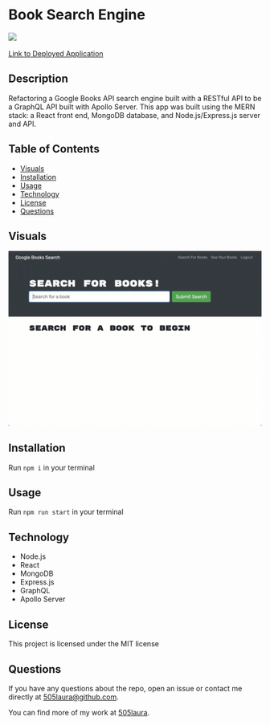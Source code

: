# Book Search Engine

![](https://img.shields.io/badge/license-MIT-green)

[Link to Deployed Application]()

## Description
Refactoring a Google Books API search engine built with a RESTful API to be a GraphQL API built with Apollo Server.
This app was built using the MERN stack: a React front end, MongoDB database, and Node.js/Express.js server and API.

## Table of Contents
  - [Visuals](#visuals)
  - [Installation](#installation)
  - [Usage](#usage)
  - [Technology](#technology)
  - [License](#license)
  - [Questions](#questions)

## Visuals
![Webpage](https://github.com/505laura/book-search-engine/blob/main/Develop/book-search-engine-demo.gif?raw=true)

## Installation
Run `npm i` in your terminal

## Usage
Run `npm run start` in your terminal

## Technology
- Node.js
- React
- MongoDB
- Express.js
- GraphQL
- Apollo Server

## License
This project is licensed under the MIT license

## Questions
If you have any questions about the repo, open an issue or contact me directly at 505laura@github.com.

You can find more of my work at [505laura](https://github.com/505laura).